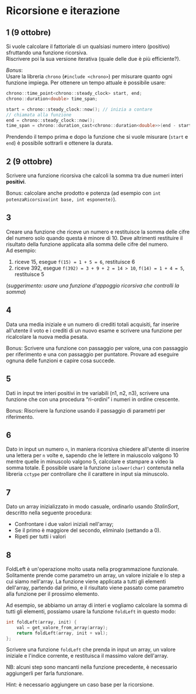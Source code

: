 # Ricorsione e iterazione

## 1 (9 ottobre)

Si vuole calcolare il fattoriale di un qualsiasi numero intero (positivo) sfruttando una funzione ricorsiva.  
Riscrivere poi la sua versione iterativa (quale delle due è più efficiente?).

*Bonus*:  
Usare la libreria `chrono` (`#include <chrono>`) per misurare quanto ogni funzione impiega.
Per ottenere un tempo attuale è possibile usare:

```C++ {.numberLines}
chrono::time_point<chrono::steady_clock> start, end;
chrono::duration<double> time_span;

start = chrono::steady_clock::now(); // inizia a contare
// chiamata alla funzione
end = chrono::steady_clock::now();
time_span = chrono::duration_cast<chrono::duration<double>>(end - start); // durata
```

Prendendo il tempo prima e dopo la funzione che si vuole misurare (`start` e `end`) è possibile sottrarli e ottenere la durata.

## 2 (9 ottobre)

Scrivere una funzione ricorsiva che calcoli la somma tra due numeri interi **positivi**.

Bonus: calcolare anche prodotto e potenza (ad esempio con `int potenzaRicorsiva(int base, int esponente)`).

## 3

Creare una funzione che riceve un numero e restituisce la somma delle cifre del numero solo quando questa è minore di 10. Deve altrimenti restituire il risultato della funzione applicata alla somma delle cifre del numero.  
Ad esempio:

1. riceve 15, esegue `f(15) = 1 + 5 = 6`, restituisce 6
2. riceve 392, esegue `f(392) = 3 + 9 + 2 = 14 > 10`, `f(14) = 1 + 4 = 5`, restituisce 5

(*suggerimento: usare una funzione d'appoggio ricorsiva che controlli la somma*)

## 4 

Data una media iniziale e un numero di crediti totali acquisiti, far inserire all'utente il voto e i crediti di un nuovo esame e scrivere una funzione per ricalcolare la nuova media pesata. 

Bonus: Scrivere una funzione con passaggio per valore, una con passaggio per riferimento e una con passaggio per puntatore. Provare ad eseguire ognuna delle funzioni e capire cosa succede.

## 5 

Dati in input tre interi positivi in tre variabili (n1, n2, n3), scrivere una funzione che con una procedura “ri-ordini” i numeri in ordine crescente.

Bonus: Riscrivere la funzione usando il passaggio di parametri per riferimento.

## 6 

Dato in input un numero `n`, in maniera ricorsiva chiedere all'utente di inserire una lettera per `n` volte e, sapendo che le lettere in maiuscolo valgono 10 mentre quelle in minuscolo valgono 5, calcolare e stampare a video la somma totale. È possibile usare la funzione `islower(char)` contenuta nella libreria `cctype` per controllare che il carattere in input sia minuscolo.

## 7 

Dato un array inizializzato in modo casuale, ordinarlo usando *StalinSort*, descritto nella seguente procedura: 

- Confrontare i due valori iniziali nell'array;
- Se il primo è maggiore del secondo, eliminalo (settando a 0).
- Ripeti per tutti i valori

## 8

FoldLeft è un'operazione molto usata nella programmazione funzionale. Solitamente prende come parametro un array, un valore iniziale e lo step a cui siamo nell'array. La funzione viene applicata a tutti gli elementi dell'array, partendo dal primo, e il risultato viene passato come parametro alla funzione per il prossimo elemento. 

Ad esempio, se abbiamo un array di interi e vogliamo calcolare la somma di tutti gli elementi, possiamo usare la funzione `foldLeft` in questo modo:

```C++ {.numberLines}
int foldLeft(array, init) { 
    val = get_valore_from_array(array); 
    return foldLeft(array, init + val);
};
```

Scrivere una funzione `foldLeft` che prenda in input un array, un valore iniziale e l'indice corrente, e restituisca il massimo valore dell'array.

NB: alcuni step sono mancanti nella funzione precedente, è necessario aggiungerli per farla funzionare.

Hint: è necessario aggiungere un caso base per la ricorsione.

